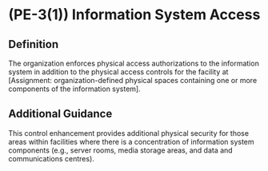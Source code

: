 
# (PE-3(1)) Information System Access

## Definition

The organization enforces physical access authorizations to the information system in addition to the physical access controls for the facility at [Assignment: organization-defined physical spaces containing one or more components of the information system].

## Additional Guidance

This control enhancement provides additional physical security for those areas within facilities where there is a concentration of information system components (e.g., server rooms, media storage areas, and data and communications centres).
